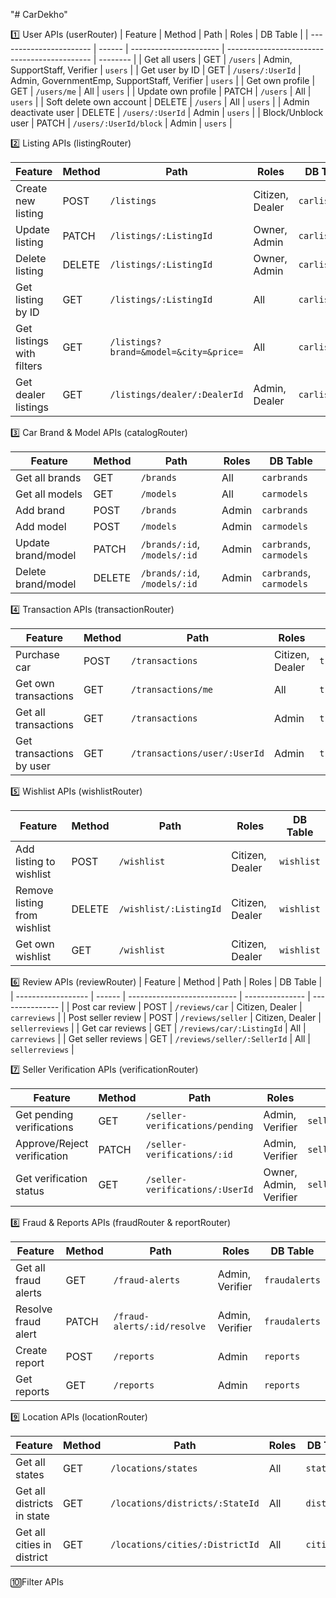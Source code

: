 "# CarDekho"

1️⃣ User APIs (userRouter)
| Feature                 | Method | Path                   | Roles                                        | DB Table |
| ----------------------- | ------ | ---------------------- | -------------------------------------------- | -------- |
| Get all users           | GET    | `/users`               | Admin, SupportStaff, Verifier                | `users`  |
| Get user by ID          | GET    | `/users/:UserId`       | Admin, GovernmentEmp, SupportStaff, Verifier | `users`  |
| Get own profile         | GET    | `/users/me`            | All                                          | `users`  |
| Update own profile      | PATCH  | `/users`               | All                                          | `users`  |
| Soft delete own account | DELETE | `/users`               | All                                          | `users`  |
| Admin deactivate user   | DELETE | `/users/:UserId`       | Admin                                        | `users`  |
| Block/Unblock user      | PATCH  | `/users/:UserId/block` | Admin                                        | `users`  |

2️⃣ Listing APIs (listingRouter)

| Feature                   | Method | Path                                   | Roles           | DB Table      |
| ------------------------- | ------ | -------------------------------------- | --------------- | ------------- |
| Create new listing        | POST   | `/listings`                            | Citizen, Dealer | `carlistings` |
| Update listing            | PATCH  | `/listings/:ListingId`                 | Owner, Admin    | `carlistings` |
| Delete listing            | DELETE | `/listings/:ListingId`                 | Owner, Admin    | `carlistings` |
| Get listing by ID         | GET    | `/listings/:ListingId`                 | All             | `carlistings` |
| Get listings with filters | GET    | `/listings?brand=&model=&city=&price=` | All             | `carlistings` |
| Get dealer listings       | GET    | `/listings/dealer/:DealerId`           | Admin, Dealer   | `carlistings` |

3️⃣ Car Brand & Model APIs (catalogRouter)

| Feature            | Method | Path                         | Roles | DB Table                 |
| ------------------ | ------ | ---------------------------- | ----- | ------------------------ |
| Get all brands     | GET    | `/brands`                    | All   | `carbrands`              |
| Get all models     | GET    | `/models`                    | All   | `carmodels`              |
| Add brand          | POST   | `/brands`                    | Admin | `carbrands`              |
| Add model          | POST   | `/models`                    | Admin | `carmodels`              |
| Update brand/model | PATCH  | `/brands/:id`, `/models/:id` | Admin | `carbrands`, `carmodels` |
| Delete brand/model | DELETE | `/brands/:id`, `/models/:id` | Admin | `carbrands`, `carmodels` |

4️⃣ Transaction APIs (transactionRouter)

| Feature                  | Method | Path                         | Roles           | DB Table       |
| ------------------------ | ------ | ---------------------------- | --------------- | -------------- |
| Purchase car             | POST   | `/transactions`              | Citizen, Dealer | `transactions` |
| Get own transactions     | GET    | `/transactions/me`           | All             | `transactions` |
| Get all transactions     | GET    | `/transactions`              | Admin           | `transactions` |
| Get transactions by user | GET    | `/transactions/user/:UserId` | Admin           | `transactions` |

5️⃣ Wishlist APIs (wishlistRouter)

| Feature                      | Method | Path                   | Roles           | DB Table   |
| ---------------------------- | ------ | ---------------------- | --------------- | ---------- |
| Add listing to wishlist      | POST   | `/wishlist`            | Citizen, Dealer | `wishlist` |
| Remove listing from wishlist | DELETE | `/wishlist/:ListingId` | Citizen, Dealer | `wishlist` |
| Get own wishlist             | GET    | `/wishlist`            | Citizen, Dealer | `wishlist` |

6️⃣ Review APIs (reviewRouter)
| Feature            | Method | Path                        | Roles           | DB Table        |
| ------------------ | ------ | --------------------------- | --------------- | --------------- |
| Post car review    | POST   | `/reviews/car`              | Citizen, Dealer | `carreviews`    |
| Post seller review | POST   | `/reviews/seller`           | Citizen, Dealer | `sellerreviews` |
| Get car reviews    | GET    | `/reviews/car/:ListingId`   | All             | `carreviews`    |
| Get seller reviews | GET    | `/reviews/seller/:SellerId` | All             | `sellerreviews` |

7️⃣ Seller Verification APIs (verificationRouter)

| Feature                     | Method | Path                            | Roles                  | DB Table             |
| --------------------------- | ------ | ------------------------------- | ---------------------- | -------------------- |
| Get pending verifications   | GET    | `/seller-verifications/pending` | Admin, Verifier        | `sellerverification` |
| Approve/Reject verification | PATCH  | `/seller-verifications/:id`     | Admin, Verifier        | `sellerverification` |
| Get verification status     | GET    | `/seller-verifications/:UserId` | Owner, Admin, Verifier | `sellerverification` |

8️⃣ Fraud & Reports APIs (fraudRouter & reportRouter)

| Feature              | Method | Path                        | Roles           | DB Table      |
| -------------------- | ------ | --------------------------- | --------------- | ------------- |
| Get all fraud alerts | GET    | `/fraud-alerts`             | Admin, Verifier | `fraudalerts` |
| Resolve fraud alert  | PATCH  | `/fraud-alerts/:id/resolve` | Admin, Verifier | `fraudalerts` |
| Create report        | POST   | `/reports`                  | Admin           | `reports`     |
| Get reports          | GET    | `/reports`                  | Admin           | `reports`     |

9️⃣ Location APIs (locationRouter)

| Feature                    | Method | Path                            | Roles | DB Table    |
| -------------------------- | ------ | ------------------------------- | ----- | ----------- |
| Get all states             | GET    | `/locations/states`             | All   | `states`    |
| Get all districts in state | GET    | `/locations/districts/:StateId` | All   | `districts` |
| Get all cities in district | GET    | `/locations/cities/:DistrictId` | All   | `cities`    |

🔟Filter APIs 
